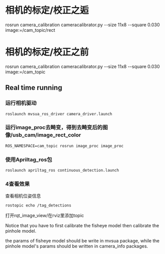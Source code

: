 
# 相机的标定/校正之逅
rosrun camera_calibration cameracalibrator.py --size 11x8 --square 0.030 image:=/cam_topic/rect

# 相机的标定/校正之前
rosrun camera_calibration cameracalibrator.py --size 11x8 --square 0.030 image:=/cam_topic

## Real time running

### 运行相机驱动
```
roslaunch mvsua_ros_driver camera_driver.launch 
```

### 运行image_proc去畸变，得到去畸变后的图像/usb_cam/image_rect_color
```
ROS_NAMESPACE=cam_topic rosrun image_proc image_proc
```

### 使用Apriltag_ros包
```
roslaunch apriltag_ros continuous_detection.launch
```

### 4查看效果
查看相机位姿信息
```
rostopic echo /tag_detections
```
打开rqt_image_view/在rviz里添加topic


Notice that you have to first calibrate the fisheye model then calibrate the pinhole model. 

the params of fisheye model should be write in mvsua package, while the pinhole model's params should be written in camera_info packages.
